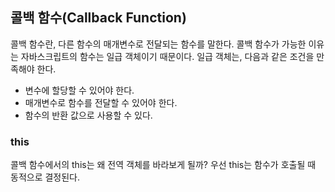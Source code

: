 ## 콜백 함수(Callback Function)

콜백 함수란, 다른 함수의 매개변수로 전달되는 함수를 말한다. 콜백 함수가 가능한 이유는 자바스크립트의 함수는 일급 객체이기 때문이다. 일급 객체는, 다음과 같은 조건을 만족해야 한다.

- 변수에 할당할 수 있어야 한다.
- 매개변수로 함수를 전달할 수 있어야 한다.
- 함수의 반환 값으로 사용할 수 있다.

### this

콜백 함수에서의 this는 왜 전역 객체를 바라보게 될까? 우선 this는 함수가 호출될 때 동적으로 결정된다.
